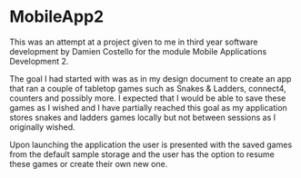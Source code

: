 # MobileApp2
This was an attempt at a project given to me in third year software development by Damien Costello for the module Mobile Applications Development 2.

The goal I had started with was as in my design document to create an app that ran a couple of tabletop games such as Snakes & Ladders, connect4, counters and possibly more. I expected that I would be able to save these games as I wished and I have partially reached this goal as my application stores snakes and ladders games locally but not between sessions as I originally wished.

Upon launching the application the user is presented with the saved games from the default sample storage and the user has the option to resume these games or create their own new one. 
